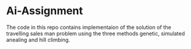 # Ai-Assignment
The code in this repo contains implementaion of the solution of the travelling sales man problem using the three methods genetic, simulated anealing and hill climbing.
